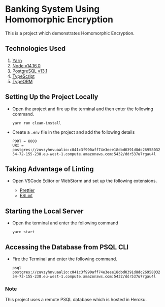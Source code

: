 # Banking System Using Homomorphic Encryption

This is a project which demonstrates Homomorphic Encryption.

## Technologies Used
1. [Yarn](https://yarnpkg.com/)
2. [Node v14.16.0](https://nodejs.org)
3. [PostgreSQL v13.1](https://www.postgresql.org/)
4. [TypeScript](https://www.typescriptlang.org/)
5. [TypeORM](https://typeorm.io/)

## Setting Up the Project Locally

- Open the project and fire up the terminal and then enter the following command.
 
    ```
    yarn run clean-install
    ```

- Create a ```.env``` file in the project and add the following details
  ```dotenv
  PORT = 8000
  URI = postgres://zuvzyhnvuaalio:c041c3f990aff74e3eee18dbd0391d8dc2695803243e1e0b79bffd1e14712342@ec2-54-72-155-238.eu-west-1.compute.amazonaws.com:5432/ddr537u7rgau4l
  ```
 
## Taking Advantage of Linting

- Open VSCode Editor or WebStorm and set up the following extensions.
  
  - [Prettier](https://marketplace.visualstudio.com/items?itemName=esbenp.prettier-vscode) 
  - [ESLint](https://marketplace.visualstudio.com/items?itemName=dbaeumer.vscode-eslint)

## Starting the Local Server

- Open the terminal and enter the following command
  
  ```
  yarn start
  ```
  
## Accessing the Database from PSQL CLI

- Fire the Terminal and enter the following command.
  
  ```
  psql postgres://zuvzyhnvuaalio:c041c3f990aff74e3eee18dbd0391d8dc2695803243e1e0b79bffd1e14712342@ec2-54-72-155-238.eu-west-1.compute.amazonaws.com:5432/ddr537u7rgau4l
  ```

### Note 
  This project uses a remote PSQL database which is hosted in Heroku.
